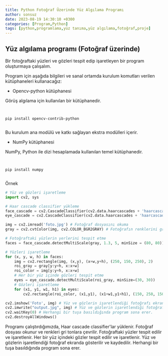 ```yaml
---
title: Python Fotoğraf Üzerinde Yüz Algılama Programı
author: sonsuz
date: 2023-08-19 14:30:10 +0300
categories: [Program,Python]
tags: [python,programlama,yüz tanıma,yüz algılama,fotoğraf,proje]
---
```


## Yüz algılama programı (Fotoğraf üzerinde)

Bir fotoğraftaki yüzleri ve gözleri tespit edip işaretleyen bir program oluşturmaya çalışalım.

Program için aşağıda bilgileri ve sanal ortamda kurulum komutları verilen kütüphaneleri kullanacağız:

- Opencv-python kütüphanesi

Görüş algılama için kullanılan bir kütüphanedir.

```


pip install opencv-contrib-python


```

Bu kurulum ana modülü ve katkı sağlayan ekstra modülleri içerir.

- NumPy kütüphanesi

NumPy, Python ile dizi hesaplamada kullanılan temel kütüphanedir.

```


pip install numpy


```

Örnek

```py
# Yüz ve gözleri işaretleme
import cv2, sys

# Haar cascade classifier yükleme
face_cascade = cv2.CascadeClassifier(cv2.data.haarcascades + 'haarcascade_frontalface_default.xml')
eye_cascade = cv2.CascadeClassifier(cv2.data.haarcascades + 'haarcascade_eye.xml')

img = cv2.imread('foto.jpg') # Fotoğraf dosyasını okuma
gray = cv2.cvtColor(img, cv2.COLOR_BGR2GRAY) # Fotoğrafın renklerini gri tonlara ayarlama

# Fotoğraftaki yüzlerin yerlerini tespit etme
faces = face_cascade.detectMultiScale(gray, 1.3, 5, minSize = (80, 80))

# Yüzleri işaretleme
for (x, y, w, h) in faces:
    img = cv2.rectangle(img, (x,y), (x+w,y+h), (250, 150, 250), 2)
    roi_gray = gray[y:y+h, x:x+w]
    roi_color = img[y:y+h, x:x+w]
    # Her bir yüz içinde gözleri tespit etme
    eyes = eye_cascade.detectMultiScale(roi_gray, minSize=(30, 30))
    # Gözleri işaretleme
    for (x1, y1, w1, h1) in eyes:
        cv2.rectangle(roi_color, (x1,y1), (x1+w1,y1+h1), (150, 250, 150), 2)

cv2.imshow('Foto', img) # Yüz ve gözlerin işaretlendiği fotoğrafı ekranda gösterme
cv2.imwrite("output.jpg", img) # Yüz ve gözlerin işaretlendiği fotoğrafı kaydetme
cv2.waitKey(0) # Herhangi bir tuşa basıldığında program sona erer.
cv2.destroyAllWindows()


```

Programı çalıştırdığımızda, Haar cascade classifier'lar yüklenir. Fotoğraf dosyası okunur ve renkleri gri tonlara çevrilir. Fotoğraftaki yüzler tespit edilir ve işaretlenir. Her bir yüz içindeki gözler tespit edilir ve işaretlenir. Yüz ve gözlerin işaretlendiği fotoğraf ekranda gösterilir ve kaydedilir. Herhangi bir tuşa basıldığında program sona erer.
